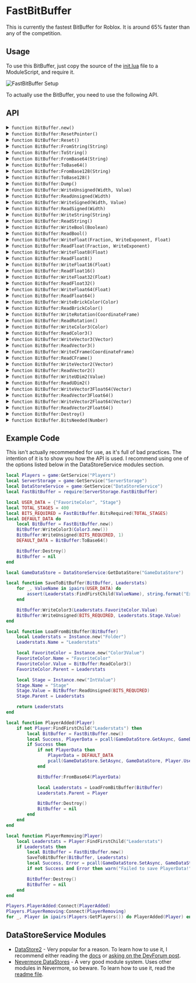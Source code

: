 # FastBitBuffer

This is currently the fastest BitBuffer for Roblox. It is around 65% faster than any of the competition.

## Usage

To use this BitBuffer, just copy the source of the [init.lua](https://github.com/howmanysmall/FastBitBuffer/blob/master/FastBitBuffer/init.lua) file to a ModuleScript, and require it.

![FastBitBuffer Setup](https://raw.githubusercontent.com/howmanysmall/FastBitBuffer/master/docs/FastBitBufferSetup.png)

To actually use the BitBuffer, you need to use the following API.

## API

<details>
<summary><code>function BitBuffer.new()</code></summary>

Creates a new BitBuffer.

**Returns:**  
[BitBuffer] The new BitBuffer.

</details>

<details>
<summary><code>function BitBuffer:ResetPointer()</code></summary>

Resets the BitBuffer's BitPointer.

**Returns:**  
[void]

</details>

<details>
<summary><code>function BitBuffer:Reset()</code></summary>

Resets the BitBuffer's BitPointer and buffer table.

**Returns:**  
[void]

</details>

<details>
<summary><code>function BitBuffer:FromString(String)</code></summary>

Reads the given string and writes to the BitBuffer accordingly. Not really useful.

**Parameters:**
- `String` (`string`)  
The string.

**Returns:**  
[void]

</details>

<details>
<summary><code>function BitBuffer:ToString()</code></summary>

Writes the BitBuffer to a string.

**Returns:**  
`string`  
The BitBuffer string.

</details>

<details>
<summary><code>function BitBuffer:FromBase64(String)</code></summary>

Reads the given Base64 string and writes to the BitBuffer accordingly.

**Parameters:**
- `String` (`string`)  
The Base64 string.

**Returns:**  
[void]

</details>

<details>
<summary><code>function BitBuffer:ToBase64()</code></summary>

Writes the BitBuffer to a Base64 string.

**Returns:**  
`string`  
The BitBuffer encoded in Base64.

</details>

<details>
<summary><code>function BitBuffer:FromBase128(String)</code></summary>

Reads the given Base128 string and writes to the BitBuffer accordingly. Not recommended. Credit to Defaultio for the original functions.

**Parameters:**
- `String` (`string`)  
The Base128 string.

**Returns:**  
[void]

</details>

<details>
<summary><code>function BitBuffer:ToBase128()</code></summary>

Writes the BitBuffer to Base128. Not recommended. Credit to Defaultio for the original functions.

**Returns:**  
`string`  
The BitBuffer encoded in Base128.

</details>

<details>
<summary><code>function BitBuffer:Dump()</code></summary>

Dumps the BitBuffer data and prints it.

**Returns:**  
[void]

</details>

<details>
<summary><code>function BitBuffer:WriteUnsigned(Width, Value)</code></summary>

Writes an unsigned number to the BitBuffer.

**Parameters:**
- `Width` (`integer`)  
The bit width of the value.
- `Value` (`integer`)  
The unsigned integer.

**Returns:**  
[void]

</details>

<details>
<summary><code>function BitBuffer:ReadUnsigned(Width)</code></summary>

Reads an unsigned integer from the BitBuffer.

**Parameters:**
- `Width` (`integer`)  
The bit width of the value.

**Returns:**  
`integer`  
The unsigned integer.

</details>

<details>
<summary><code>function BitBuffer:WriteSigned(Width, Value)</code></summary>

Writes a signed integer to the BitBuffer.

**Parameters:**
- `Width` (`integer`)  
The bit width of the value.
- `Value` (`integer`)  
The signed integer.

**Returns:**  
[void]

</details>

<details>
<summary><code>function BitBuffer:ReadSigned(Width)</code></summary>

Reads a signed integer from the BitBuffer.

**Parameters:**
- `Width` (`integer`)  
The bit width of the value.

**Returns:**  
`integer`  
The signed integer.

</details>

<details>
<summary><code>function BitBuffer:WriteString(String)</code></summary>

Writes a string to the BitBuffer.

**Parameters:**
- `String` (`string`)  
The string you are writing to the BitBuffer.

**Returns:**  
[void]

</details>

<details>
<summary><code>function BitBuffer:ReadString()</code></summary>

Reads the BitBuffer for a string.

**Returns:**  
`string`  
The string written to the BitBuffer.

</details>

<details>
<summary><code>function BitBuffer:WriteBool(Boolean)</code></summary>

Writes a boolean to the BitBuffer.

**Parameters:**
- `Boolean` (`boolean`)  
The value you are writing to the BitBuffer.

**Returns:**  
[void]

</details>

<details>
<summary><code>function BitBuffer:ReadBool()</code></summary>

Reads the BitBuffer for a boolean.

**Returns:**  
`boolean`  
The boolean.

</details>

<details>
<summary><code>function BitBuffer:WriteFloat(Fraction, WriteExponent, Float)</code></summary>

Writes a float to the BitBuffer.

**Parameters:**
- `Fraction` (`integer`)  
The number of bits (probably).
- `WriteExponent` (`integer`)  
The number of bits for the decimal (probably).
- `Float` (`number`)  
The actual number you are writing.

**Returns:**  
[void]

</details>

<details>
<summary><code>function BitBuffer:ReadFloat(Fraction, WriteExponent)</code></summary>

Reads a float from the BitBuffer.

**Parameters:**
- `Fraction` (`integer`)  
The number of bits (probably).
- `WriteExponent` (`integer`)  
The number of bits for the decimal (probably).

**Returns:**  
`number`  
The float.

</details>

<details>
<summary><code>function BitBuffer:WriteFloat8(Float)</code></summary>

Writes a float8 (quarter precision) to the BitBuffer.

**Parameters:**
- `The` (`number`)  
float8.

**Returns:**  
[void]

</details>

<details>
<summary><code>function BitBuffer:ReadFloat8()</code></summary>

Reads a float8 (quarter precision) from the BitBuffer.

**Returns:**  
`number`  
The float8.

</details>

<details>
<summary><code>function BitBuffer:WriteFloat16(Float)</code></summary>

Writes a float16 (half precision) to the BitBuffer.

**Parameters:**
- `The` (`number`)  
float16.

**Returns:**  
[void]

</details>

<details>
<summary><code>function BitBuffer:ReadFloat16()</code></summary>

Reads a float16 (half precision) from the BitBuffer.

**Returns:**  
`number`  
The float16.

</details>

<details>
<summary><code>function BitBuffer:WriteFloat32(Float)</code></summary>

Writes a float32 (single precision) to the BitBuffer.

**Parameters:**
- `The` (`number`)  
float32.

**Returns:**  
[void]

</details>

<details>
<summary><code>function BitBuffer:ReadFloat32()</code></summary>

Reads a float32 (single precision) from the BitBuffer.

**Returns:**  
`number`  
The float32.

</details>

<details>
<summary><code>function BitBuffer:WriteFloat64(Float)</code></summary>

Writes a float64 (double precision) to the BitBuffer.

**Parameters:**
- `The` (`number`)  
float64.

**Returns:**  
[void]

</details>

<details>
<summary><code>function BitBuffer:ReadFloat64()</code></summary>

Reads a float64 (double precision) from the BitBuffer.

**Returns:**  
`number`  
The float64.

</details>

<details>
<summary><code>function BitBuffer:WriteBrickColor(Color)</code></summary>

[DEPRECATED] Writes a BrickColor to the BitBuffer.

**Parameters:**
- `Color` (`BrickColor`)  
The BrickColor you are writing to the BitBuffer.

**Returns:**  
[void]

</details>

<details>
<summary><code>function BitBuffer:ReadBrickColor()</code></summary>

[DEPRECATED] Reads a BrickColor from the BitBuffer.

**Returns:**  
`BrickColor`  
The BrickColor read from the BitBuffer.

</details>

<details>
<summary><code>function BitBuffer:WriteRotation(CoordinateFrame)</code></summary>

Writes the rotation part of a CFrame into the BitBuffer.

**Parameters:**
- `CoordinateFrame` (`CFrame`)  
The CFrame you wish to write.

**Returns:**  
[void]

</details>

<details>
<summary><code>function BitBuffer:ReadRotation()</code></summary>

Reads the rotation part of a CFrame saved in the BitBuffer.

**Returns:**  
`CFrame`  
The rotation read from the BitBuffer.

</details>

<details>
<summary><code>function BitBuffer:WriteColor3(Color)</code></summary>

Writes a Color3 to the BitBuffer.

**Parameters:**
- `Color` (`Color3`)  
The color you want to write into the BitBuffer.

**Returns:**  
[void]

</details>

<details>
<summary><code>function BitBuffer:ReadColor3()</code></summary>

Reads a Color3 from the BitBuffer.

**Returns:**  
`Color3`  
The color read from the BitBuffer.

</details>

<details>
<summary><code>function BitBuffer:WriteVector3(Vector)</code></summary>

Writes a Vector3 to the BitBuffer. Writes with Float32 precision.

**Parameters:**
- `Vector` (`Vector3`)  
The vector you want to write into the BitBuffer.

**Returns:**  
[void]

</details>

<details>
<summary><code>function BitBuffer:ReadVector3()</code></summary>

Reads a Vector3 from the BitBuffer. Uses Float32 precision.

**Returns:**  
`Vector3`  
The vector read from the BitBuffer.

</details>

<details>
<summary><code>function BitBuffer:WriteCFrame(CoordinateFrame)</code></summary>

Writes a full CFrame (position and rotation) to the BitBuffer. Uses Float64 precision.

**Parameters:**
- `CoordinateFrame` (`CFrame`)  
The CFrame you are writing to the BitBuffer.

**Returns:**  
[void]

</details>

<details>
<summary><code>function BitBuffer:ReadCFrame()</code></summary>

Reads a full CFrame (position and rotation) from the BitBuffer. Uses Float64 precision.

**Returns:**  
`CFrame`  
The CFrame you are reading from the BitBuffer.

</details>

<details>
<summary><code>function BitBuffer:WriteVector2(Vector)</code></summary>

Writes a Vector2 to the BitBuffer. Writes with Float32 precision.

**Parameters:**
- `Vector` (`Vector2`)  
The vector you want to write into the BitBuffer.

**Returns:**  
[void]

</details>

<details>
<summary><code>function BitBuffer:ReadVector2()</code></summary>

Reads a Vector2 from the BitBuffer. Uses Float32 precision.

**Returns:**  
`Vector2`  
The vector read from the BitBuffer.

</details>

<details>
<summary><code>function BitBuffer:WriteUDim2(Value)</code></summary>

Writes a UDim2 to the BitBuffer. Uses Float32 precision for the scale.

**Parameters:**
- `Value` (`UDim2`)  
The UDim2 you are writing to the BitBuffer.

**Returns:**  
[void]

</details>

<details>
<summary><code>function BitBuffer:ReadUDim2()</code></summary>

Reads a UDim2 from the BitBuffer. Uses Float32 precision for the scale.

**Returns:**  
`UDim2`  
The UDim2 read from the BitBuffer.

</details>

<details>
<summary><code>function BitBuffer:WriteVector3Float64(Vector)</code></summary>

Writes a Vector3 to the BitBuffer. Writes with Float64 precision.

**Parameters:**
- `Vector` (`Vector3`)  
The vector you want to write into the BitBuffer.

**Returns:**  
[void]

</details>

<details>
<summary><code>function BitBuffer:ReadVector3Float64()</code></summary>

Reads a Vector3 from the BitBuffer. Reads with Float64 precision.

**Returns:**  
`Vector3`  
The vector read from the BitBuffer.

</details>

<details>
<summary><code>function BitBuffer:WriteVector2Float64(Vector)</code></summary>

Writes a Vector2 to the BitBuffer. Writes with Float64 precision.

**Parameters:**
- `Vector` (`Vector2`)  
The vector you want to write into the BitBuffer.

**Returns:**  
[void]

</details>

<details>
<summary><code>function BitBuffer:ReadVector2Float64()</code></summary>

Reads a Vector2 from the BitBuffer. Reads with Float64 precision.

**Returns:**  
`Vector2`  
The vector read from the BitBuffer.

</details>

<details>
<summary><code>function BitBuffer:Destroy()</code></summary>

Destroys the BitBuffer metatable.

**Returns:**  
[void]

</details>

<details>
<summary><code>function BitBuffer.BitsNeeded(Number)</code></summary>

Calculates the amount of bits needed for a given number.

**Parameters:**
- `Number` (`number`)  
The number you want to use.

**Returns:**  
`number`  
The amount of bits needed.

</details>

## Example Code

This isn't actually recommended for use, as it's full of bad practices. The intention of it is to show you how the API is used. I recommend using one of the options listed below in the DataStoreService modules section.

```Lua
local Players = game:GetService("Players")
local ServerStorage = game:GetService("ServerStorage")
local DataStoreService = game:GetService("DataStoreService")
local FastBitBuffer = require(ServerStorage.FastBitBuffer)

local USER_DATA = {"FavoriteColor", "Stage"}
local TOTAL_STAGES = 400
local BITS_REQUIRED = FastBitBuffer.BitsRequired(TOTAL_STAGES)
local DEFAULT_DATA do
    local BitBuffer = FastBitBuffer.new()
    BitBuffer:WriteColor3(Color3.new())
    BitBuffer:WriteUnsigned(BITS_REQUIRED, 1)
    DEFAULT_DATA = BitBuffer:ToBase64()

    BitBuffer:Destroy()
    BitBuffer = nil
end

local GameDataStore = DataStoreService:GetDataStore("GameDataStore")

local function SaveToBitBuffer(BitBuffer, Leaderstats)
    for _, ValueName in ipairs(USER_DATA) do
        assert(Leaderstats:FindFirstChild(ValueName), string.format("Expected ValueObject %s to exist but it doesn't.", ValueName))
    end

    BitBuffer:WriteColor3(Leaderstats.FavoriteColor.Value)
    BitBuffer:WriteUnsigned(BITS_REQUIRED, Leaderstats.Stage.Value)
end

local function LoadFromBitBuffer(BitBuffer)
    local Leaderstats = Instance.new("Folder")
    Leaderstats.Name = "Leaderstats"

    local FavoriteColor = Instance.new("Color3Value")
    FavoriteColor.Name = "FavoriteColor"
    FavoriteColor.Value = BitBuffer:ReadColor3()
    FavoriteColor.Parent = Leaderstats

    local Stage = Instance.new("IntValue")
    Stage.Name = "Stage"
    Stage.Value = BitBuffer:ReadUnsigned(BITS_REQUIRED)
    Stage.Parent = Leaderstats

    return Leaderstats
end

local function PlayerAdded(Player)
    if not Player:FindFirstChild("Leaderstats") then
        local BitBuffer = FastBitBuffer.new()
        local Success, PlayerData = pcall(GameDataStore.GetAsync, GameDataStore, Player.UserId)
        if Success then
            if not PlayerData then
                PlayerData = DEFAULT_DATA
                pcall(GameDataStore.SetAsync, GameDataStore, Player.UserId, PlayerData)
            end

            BitBuffer:FromBase64(PlayerData)

            local Leaderstats = LoadFromBitBuffer(BitBuffer)
            Leaderstats.Parent = Player

            BitBuffer:Destroy()
            BitBuffer = nil
        end
    end
end

local function PlayerRemoving(Player)
    local Leaderstats = Player:FindFirstChild("Leaderstats")
    if Leaderstats then
        local BitBuffer = FastBitBuffer.new()
        SaveToBitBuffer(BitBuffer, Leaderstats)
        local Success, Error = pcall(GameDataStore.SetAsync, GameDataStore, Player.UserId, BitBuffer:ToBase64())
        if not Success and Error then warn("Failed to save PlayerData!", Error) end

        BitBuffer:Destroy()
        BitBuffer = nil
    end
end

Players.PlayerAdded:Connect(PlayerAdded)
Players.PlayerRemoving:Connect(PlayerRemoving)
for _, Player in ipairs(Players:GetPlayers()) do PlayerAdded(Player) end
```

## DataStoreService Modules

- [DataStore2](https://github.com/Kampfkarren/Roblox/tree/master/DataStore2) - Very popular for a reason. To learn how to use it, I recommend either reading the [docs](https://kampfkarren.github.io/Roblox/) or [asking on the DevForum post](https://devforum.roblox.com/t/how-to-use-datastore2-data-store-caching-and-data-loss-prevention/136317).
- [Nevermore DataStores](https://github.com/Quenty/NevermoreEngine/tree/version2/Modules/Server/DataStore) - A very good module system. Uses other modules in Nevermore, so beware. To learn how to use it, read the [readme file](https://github.com/Quenty/NevermoreEngine/blob/version2/Modules/Server/DataStore/README.md).
